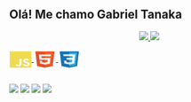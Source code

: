 ## Olá! Me chamo Gabriel Tanaka

<div align="center">
  <a href="https://github.com/gabrieltanaka763">
  <img height="150em" src="https://github-readme-stats.vercel.app/api?username=gabrieltanaka763&show_icons=true&theme=darka&include_all_commits=true&count_private=true"/>
  <img height="150em" src="https://github-readme-stats.vercel.app/api/top-langs/?username=gabrieltanaka763&layout=compact&langs_count=7&theme=darka"/>
</div>

<div style="display: inline_block"><br>
  <img align="center" alt="Rafa-Js" height="30" width="40" src="https://raw.githubusercontent.com/devicons/devicon/master/icons/javascript/javascript-plain.svg">
  <img align="center" alt="Rafa-HTML" height="30" width="40" src="https://raw.githubusercontent.com/devicons/devicon/master/icons/html5/html5-original.svg">
  <img align="center" alt="Rafa-CSS" height="30" width="40" src="https://raw.githubusercontent.com/devicons/devicon/master/icons/css3/css3-original.svg">
 
  
</div>
  
   ##
 
<div> 
 
  <a href="https://www.instagram.com/_gabriel_tanaka/" target="_blank"><img src="https://img.shields.io/badge/-Instagram-%23E4405F?style=for-the-badge&logo=instagram&logoColor=white" target="_blank"></a>
 <a href="https://discord.gg/Gabriel Tanaka#8415" target="_blank"><img src="https://img.shields.io/badge/Discord-7289DA?style=for-the-badge&logo=discord&logoColor=white" target="_blank"></a> 
  <a href = "mailto:contatogabrieltnk763@gmail.com"><img src="https://img.shields.io/badge/-Gmail-%23333?style=for-the-badge&logo=gmail&logoColor=white" target="_blank"></a>
  <a href="https://www.linkedin.com/in/gabrieltnk763/" target="_blank"><img src="https://img.shields.io/badge/-LinkedIn-%230077B5?style=for-the-badge&logo=linkedin&logoColor=white" target="_blank"></a> 
 

 
</div>
